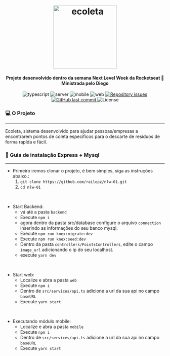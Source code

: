 <h1 align="center">
    <img alt="ecoleta" src="https://user-images.githubusercontent.com/46031023/83979459-e1a63f00-a8e4-11ea-8547-0010c8105b07.png" width="200">
</h1>
<h4 align="center">
  Projeto desenvolvido dentro da semana Next Level Week da Rocketseat 🚀  <br/> Ministrada pelo Diego
</h4>
<p align="center">
  <img alt="typescript" src="https://img.shields.io/badge/%E2%9D%A4-typescript-brightgreen">

  <img alt="server" src="https://img.shields.io/badge/server-nodejs-brightgreen">
  
  <img alt="mobile" src="https://img.shields.io/badge/mobile-react--native-blueviolet">
  
  <img alt="web" src="https://img.shields.io/badge/web-react-blue">

  <a href="https://github.com/railopz/nlw-01/issues">
    <img alt="Repository issues" src="https://github.com/railopz/nlw-01/issues">
  </a>
  
  <a href="https://github.com/railopz/nlw-01/commits/masterr">
    <img alt="GitHub last commit" src="https://github.com/railopz/nlw-01/commits/master">
  </a>

  <img alt="License" src="https://img.shields.io/badge/license-MIT-critical">
</p>

### 💻 O Projeto
<hr/>
Ecoleta, sistema desenvolvido para ajudar pessoas/empresas a encontrarem pontos de coleta especificos para o descarte de resíduos de forma  rapída e fácil.

### 🚀 Guia de instalação Express + Mysql 
<hr/>

- Primeiro iremos clonar o projeto, é bem simples, siga as instruções abaixo.:
  1. ``git clone https://github.com/railopz/nlw-01.git``
  2. ``cd nlw-01``

<br/>

- Start Backend:
  - vá até a pasta ``backend``
  - Execute ``npm i``
  - agora dentro da pasta src/database configure o arquivo ``connection`` inserindo as informações do seu banco mysql.
  - Execute ``npm run knex:migrate:dev``
  - Execute ``npm run knex:seed:dev``
  - Dentro da pasta ``controllers/PointsControllers``, edite o campo ``image_url`` adicionando o ip do seu localhost.
  - execute ``yarn dev``

<br/>

- Start web:
  - Localize e abra a pasta ``web``
  - Execute ``npm i``
  - Dentro de ``src/services/api.ts`` adicione a url da sua api no campo ``baseURL``
  - Execute ``yarn start``

<br/>

- Executando módulo mobile:
  - Localize e abra a pasta ``mobile``
  - Execute ``npm i``
  - Dentro de ``src/services/api.ts`` adicione a url da sua api no campo ``baseURL``
  - Execute ``yarn start``